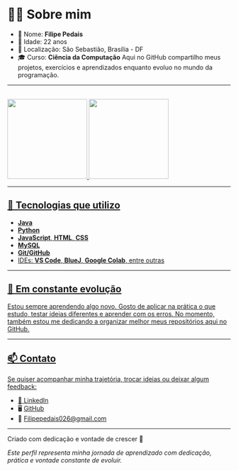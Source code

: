 # 👨‍💻 Sobre mim

- 👤 Nome: **Filipe Pedais**
- 🎂 Idade: 22 anos
- 📍 Localização: São Sebastião, Brasília - DF
- 🎓 Curso: **Ciência da Computação** Aqui no GitHub compartilho meus projetos, exercícios e aprendizados enquanto evoluo no mundo da programação.

---

<div style="display: inline_block"><br>
</div>
<div>
 <a href="https://github.com/marixlo">
 <img height="180em" src="https://github-readme-stats.vercel.app/api?username=FilipePedais&show_icons=true&theme=radical&include_all_commits=true&count_private=true"/>
 <img height="180em" src="https://github-readme-stats.vercel.app/api/top-langs/?username=FilipePedais&layout=compact&langs_count=7&theme=radical"/>
</div>

---
## 🧰 Tecnologias que utilizo

- **Java**
- **Python**
- **JavaScript**, **HTML**, **CSS**
- **MySQL**
- **Git/GitHub**
- IDEs: **VS Code**, **BlueJ**, **Google Colab**, entre outras

---

## 🌱 Em constante evolução

Estou sempre aprendendo algo novo. Gosto de aplicar na prática o que estudo, testar ideias diferentes e aprender com os erros. No momento, também estou me dedicando a organizar melhor meus repositórios aqui no GitHub.

---

## 📫 Contato

Se quiser acompanhar minha trajetória, trocar ideias ou deixar algum feedback:

- 💼 [LinkedIn](https://www.linkedin.com/in/filipe-pedais-6706ab176)
- 🖥️ [GitHub](https://github.com/FilipePedais)
- 📧 [Filipepedais026@gmail.com](mailto:Filipepedais026@gmail.com)
---

Criado com dedicação e vontade de crescer 📘

*Este perfil representa minha jornada de aprendizado com dedicação, prática e vontade constante de evoluir.*



<!--
**FilipePedais/FilipePedais** is a ✨ _special_ ✨ repository because its `README.md` (this file) appears on your GitHub profile.

Here are some ideas to get you started:

- 🔭 I’m currently working on ...
- 🌱 I’m currently learning ...
- 👯 I’m looking to collaborate on ...
- 🤔 I’m looking for help with ...
- 💬 Ask me about ...
- 📫 How to reach me: ...
- 😄 Pronouns: ...
- ⚡ Fun fact: ...
-->
